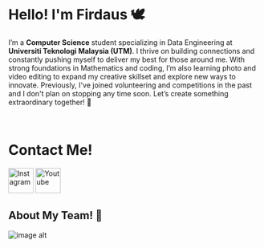 # Hello! I'm Firdaus 🕊

I’m a **Computer Science** student specializing in Data Engineering at **Universiti Teknologi Malaysia (UTM)**. I thrive on building connections and constantly pushing myself to deliver my best for those around me. With strong foundations in Mathematics and coding, I’m also learning photo and video editing to expand my creative skillset and explore new ways to innovate. Previously, I've joined volunteering and competitions in the past and I don't plan on stopping any time soon. Let’s create something extraordinary together! 🤍

<br />

# Contact Me!

<a href="https://www.instagram.com/bangjayjays/" target="_blank"><img src="https://github.com/user-attachments/assets/9cc77383-5cfa-40ff-a038-7148aad7de08" alt="Instagram" width="50"/></a>
<a href="https://www.youtube.com/channel/UC1BNhZyeLEpK76aLuAbof4g" target="_blank"><img src="https://github.com/user-attachments/assets/f540a82c-6925-418b-b7e6-7b100c9ec6a9" alt="Youtube" width="50"/></a>

## About My Team! 🤝
![image alt](https://github.com/miqbaltariq/SECP1513202420251/blob/97c1ea8a92e661ae0067a640f709ded1182ac91b/03/firdauslani03/Phang%20Souh%20Xin%20(1).png)


